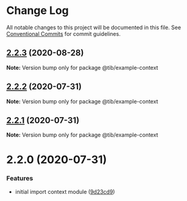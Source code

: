 # Change Log

All notable changes to this project will be documented in this file.
See [Conventional Commits](https://conventionalcommits.org) for commit guidelines.

## [2.2.3](https://github.com/tibjs/framework/compare/@tib/example-context@2.2.2...@tib/example-context@2.2.3) (2020-08-28)

**Note:** Version bump only for package @tib/example-context





## [2.2.2](https://github.com/tibjs/framework/compare/@tib/example-context@2.2.1...@tib/example-context@2.2.2) (2020-07-31)

**Note:** Version bump only for package @tib/example-context





## [2.2.1](https://github.com/tibjs/framework/compare/@tib/example-context@2.2.0...@tib/example-context@2.2.1) (2020-07-31)

**Note:** Version bump only for package @tib/example-context





# 2.2.0 (2020-07-31)


### Features

* initial import context module ([9d23cd9](https://github.com/tibjs/framework/commit/9d23cd9bceb21f390cf721a085172c77d9848e79))
